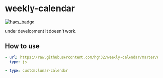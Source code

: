 # weekly-calendar

[![hacs_badge](https://img.shields.io/badge/HACS-Custom-41BDF5.svg?style=for-the-badge)](https://github.com/hacs/integration)

under development
It doesn't work.

## How to use

```yaml
- url: https://raw.githubusercontent.com/hgn32/weekly-calendar/master/weekly_calendar.js
  type: js
```

```yaml
- type: custom:lunar-calendar
```
